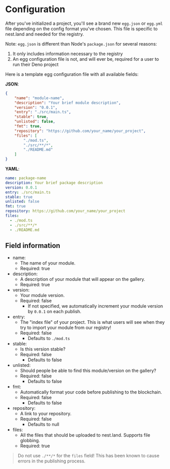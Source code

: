 # Configuration

After you've initialized a project, you'll see a brand new `egg.json` or `egg.yml` file depending on the config format you've chosen. This file is specific to nest.land and needed for the registry.

Note: `egg.json` is different than Node's `package.json` for several reasons:

1. It only includes information necessary to the registry
2. An egg configuration file is not, and will ever be, required for a user to run their Deno project

Here is a template egg configuration file with all available fields:

__JSON__:
```json
{
    "name": "module-name",
    "description": "Your brief module description",
    "version": "0.0.1",
    "entry": "./src/main.ts",
    "stable": true,
    "unlisted": false,
    "fmt": true,
    "repository": "https://github.com/your_name/your_project",
    "files": [
        "./mod.ts",
        "./src/**/*",
        "./README.md"
    ]
}
```

__YAML__:
```yaml
name: package-name
description: Your brief package description
version: 0.0.1
entry: ./src/main.ts
stable: true
unlisted: false
fmt: true
repository: https://github.com/your_name/your_project
files:
  - ./mod.ts
  - ./src/**/*
  - ./README.md
```

## Field information

- name:
    - The name of your module.
    - Required: true
- description:
    - A description of your module that will appear on the gallery.
    - Required: true
- version: 
    - Your module version.
    - Required: false
        - If not specified, we automatically increment your module version by `0.0.1` on each publish.
- entry:
    - The "index file" of your project. This is what users will see when they try to import your module from our registry!
    - Required: false
        - Defaults to `./mod.ts`
- stable:
    - Is this version stable?
    - Required: false
        - Defaults to false
- unlisted:
    - Should people be able to find this module/version on the gallery?
    - Required: false
        - Defaults to false
- fmt:
    - Automatically format your code before publishing to the blockchain.
    - Required: false
         - Defaults to false    
- repository:
    - A link to your repository.
    - Required: false
        - Defaults to null
- files:
    - All the files that should be uploaded to nest.land. Supports file globbing.
    - Required: true
> Do not use `./**/*` for the `files` field! This has been known to cause errors in the publishing process.
